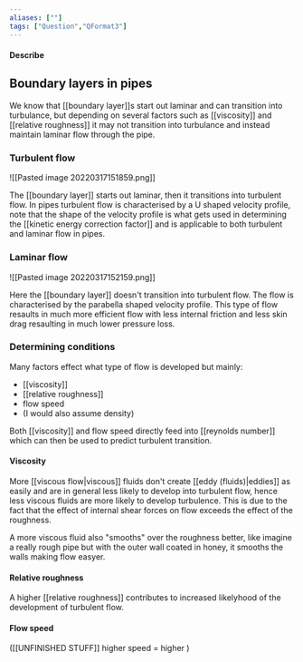 ```yaml
---
aliases: [""]
tags: ["Question","QFormat3"]
---
```


#### Describe
## Boundary layers in pipes
We know that [[boundary layer]]s start out laminar and can transition into turbulance, but depending on several factors such as [[viscosity]] and [[relative roughness]] it may not transition into turbulance and instead maintain laminar flow through the pipe.

### Turbulent flow
![[Pasted image 20220317151859.png]]

The [[boundary layer]] starts out laminar, then it transitions into turbulent flow. In pipes turbulent flow is characterised by a U shaped velocity profile, note that the shape of the velocity profile is what gets used in determining the [[kinetic energy correction factor]] and is applicable to both turbulent and laminar flow in pipes.

### Laminar flow
![[Pasted image 20220317152159.png]]

Here the [[boundary layer]] doesn't transition into turbulent flow. The flow is characterised by the parabella shaped velocity profile. This type of flow resaults in much more efficient flow with less internal friction and less skin drag resaulting in much lower pressure loss.

### Determining conditions
Many factors effect what type of flow is developed but mainly:
- [[viscosity]]
- [[relative roughness]]
- flow speed
- (I would also assume density)

Both [[viscosity]] and flow speed directly feed into [[reynolds number]] which can then be used to predict turbulent transition.

#### Viscosity
More [[viscous flow|viscous]] fluids don't create [[eddy (fluids)|eddies]] as easily and are in general less likely to develop into turbulent flow, hence less viscous fluids are more likely to develop turbulence. This is due to the fact that the effect of internal shear forces on flow exceeds the effect of the roughness.

A more viscous fluid also "smooths" over the roughness better, like imagine a really rough pipe but with the outer wall coated in honey, it smooths the walls making flow easyer.

#### Relative roughness
A higher [[relative roughness]] contributes to increased likelyhood of the development of turbulent flow.

#### Flow speed
([[UNFINISHED STUFF]] higher speed = higher )
